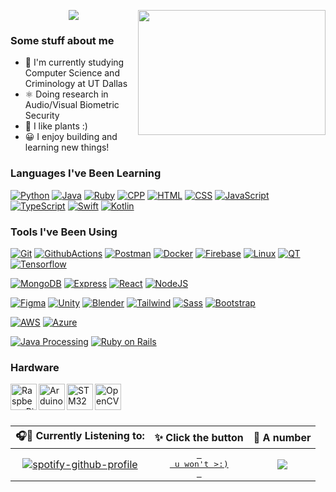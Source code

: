 <p align="center">
  <img src="https://readme-typing-svg.demolab.com?font=Red+Hat+Text&weight=100&size=42&duration=6000&pause=1500&color=A50B5E&width=1050&height=100&lines=Hi!+I'm+Sisi"></a>

<!--
**sisi/sisi** is a ✨ _special_ ✨ repository because its `README.md` (this file) appears on your GitHub profile.

Here are some ideas to get you started:

- 🔭 I’m currently working on ...
- 🌱 I’m currently learning ...
- 👯 I’m looking to collaborate on ...
- 🤔 I’m looking for help with ...
- 💬 Ask me about ...
- 📫 How to reach me: ...
- 😄 Pronouns: ...
- ⚡ Fun fact: ...
-->

<img align="right" width="300" height="200" src="https://i.imgur.com/wqmADSk.gif">

### Some stuff about me
- 🔭 I'm currently studying Computer Science and Criminology at UT Dallas
- ⚛️ Doing research in Audio/Visual Biometric Security 
- 🌱 I like plants :)
- 😀 I enjoy building and learning new things!

### Languages I've Been Learning
<!--[![Langs](https://skillicons.dev/icons?i=py,java,ruby,cpp,html,css,js,ts,swift,kotlin)](https://skillicons.dev)-->

[![Python](https://skillicons.dev/icons?i=py)](https://docs.python.org/3/)
[![Java](https://skillicons.dev/icons?i=java)](https://docs.oracle.com/en/java/)
[![Ruby](https://skillicons.dev/icons?i=ruby)](https://www.ruby-lang.org/en/documentation/)
[![CPP](https://skillicons.dev/icons?i=cpp)](https://cplusplus.com/doc/)
[![HTML](https://skillicons.dev/icons?i=html)](https://www.w3schools.com/TAGS/default.asp)
[![CSS](https://skillicons.dev/icons?i=css)](https://www.w3schools.com/cssref/index.php)
[![JavaScript](https://skillicons.dev/icons?i=javascript)](https://www.w3schools.com/jsrEF/default.asp)
[![TypeScript](https://skillicons.dev/icons?i=typescript)](https://www.typescriptlang.org/docs/)
[![Swift](https://skillicons.dev/icons?i=swift)](https://www.swift.org/documentation/)
[![Kotlin](https://skillicons.dev/icons?i=kotlin)](https://kotlinlang.org/docs/home.html)

  
### Tools I've Been Using
[![Git](https://skillicons.dev/icons?i=git)](https://git-scm.com/doc)
[![GithubActions](https://skillicons.dev/icons?i=githubactions)](https://docs.github.com/en/actions)
[![Postman](https://skillicons.dev/icons?i=postman)](https://learning.postman.com/docs/getting-started/introduction/)
[![Docker](https://skillicons.dev/icons?i=docker)](https://docs.docker.com/)
[![Firebase](https://skillicons.dev/icons?i=firebase)](https://firebase.google.com/docs)
[![Linux](https://skillicons.dev/icons?i=linux)](https://www.linux.org/)
[![QT](https://skillicons.dev/icons?i=qt)](https://doc.qt.io/)
[![Tensorflow](https://skillicons.dev/icons?i=tensorflow)](https://www.tensorflow.org/)
<br>

<!-- MERN Stack -->
[![MongoDB](https://skillicons.dev/icons?i=mongodb)](https://www.mongodb.com/docs/)
[![Express](https://skillicons.dev/icons?i=express)](https://expressjs.com/)
[![React](https://skillicons.dev/icons?i=react)](https://reactjs.org/)
[![NodeJS](https://skillicons.dev/icons?i=nodejs)](https://nodejs.org/en/docs/)
<br> 

<!-- Design -->
[![Figma](https://skillicons.dev/icons?i=figma)](https://www.figma.com/?fuid=)
[![Unity](https://skillicons.dev/icons?i=unity)](https://docs.unity.com/)
[![Blender](https://skillicons.dev/icons?i=blender)](https://docs.blender.org/)
[![Tailwind](https://skillicons.dev/icons?i=tailwind)](https://v2.tailwindcss.com/docs)
[![Sass](https://skillicons.dev/icons?i=sass)](https://sass-lang.com/documentation/)
[![Bootstrap](https://skillicons.dev/icons?i=bootstrap)](https://getbootstrap.com/docs/4.1/getting-started/introduction/)
<br>

<!-- Cloud -->
[![AWS](https://skillicons.dev/icons?i=aws)](https://aws.amazon.com/)
[![Azure](https://skillicons.dev/icons?i=azure)](https://learn.microsoft.com/en-us/azure/?product=popular)
<br>

<!-- Other -->
[![Java Processing](https://skillicons.dev/icons?i=processing)](https://processing.org/reference/)
[![Ruby on Rails](https://skillicons.dev/icons?i=rails)](https://guides.rubyonrails.org/)
<br>

### Hardware
<a href="https://www.raspberrypi.com/" target="_blank"><img align="left" alt="Raspberry Pi" height ="42px" src="https://i.imgur.com/Rgw9Za1.png"></a>
<a href="https://www.arduino.cc/" target="_blank"><img align="left" alt="Arduino" height ="42px" src="https://i.imgur.com/8QPy4oO.png"></a>
<a href="https://www.st.com/en/microcontrollers-microprocessors/stm32-32-bit-arm-cortex-mcus.html" target="_blank"><img align="left" alt="STM32" height ="42px" src="https://i.imgur.com/1Oxoapt.png"></a>
<a href="https://docs.opencv.org/4.x/d6/d00/tutorial_py_root.html" target="_blank"><img align="left" alt="OpenCV" height ="42px" src="https://i.imgur.com/cBi465b.png?"></a>
 
<br>
<br>
<br>

  
| 🎧🎤 Currently Listening to: | ✨ Click the button | 🦑 A number |
|   :-:   |   :-:   |   :-:  |
| [![spotify-github-profile](https://spotify-github-profile.vercel.app/api/view?uid=jaszymine&cover_image=true&theme=novatorem&show_offline=false&background_color=121212&bar_color_cover=false&bar_color=5900ff)](https://open.spotify.com/user/jaszymine)            | <a href="https://plants.usda.gov/home" target="_blank"><kbd> <br> u won't >:) <br> </kbd></a>        | ![](https://komarev.com/ghpvc/?username=jaszmine&label=Bestie+Broskis&color=8957ff)         |
